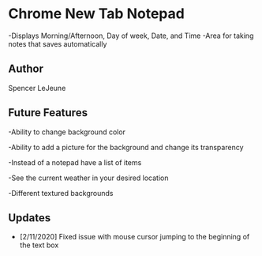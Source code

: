 # Chrome New Tab Notepad
-Displays Morning/Afternoon, Day of week, Date, and Time
-Area for taking notes that saves automatically

## Author
Spencer LeJeune

## Future Features
-Ability to change background color

-Ability to add a picture for the background and change its transparency

-Instead of a notepad have a list of items

-See the current weather in your desired location

-Different textured backgrounds

## Updates
- [2/11/2020] Fixed issue with mouse cursor jumping to the beginning of the text box